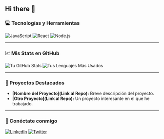 ## Hi there 👋

<!--
**shiara0312/shiara0312** is a ✨ _special_ ✨ repository because its `README.md` (this file) appears on your GitHub profile.

Here are some ideas to get you started:

- 🔭 I’m currently working on ...
- 🌱 I’m currently learning ...
- 👯 I’m looking to collaborate on ...
- 🤔 I’m looking for help with ...
- 💬 Ask me about ...
- 📫 How to reach me: ...
- 😄 Pronouns: ...
- ⚡ Fun fact: ...
-->
### 💻 Tecnologías y Herramientas

![JavaScript](https://img.shields.io/badge/JavaScript-F7DF1E?style=for-the-badge&logo=javascript&logoColor=black)
![React](https://img.shields.io/badge/React-20232A?style=for-the-badge&logo=react&logoColor=61DAFB)
![Node.js](https://img.shields.io/badge/Node.js-339933?style=for-the-badge&logo=nodedotjs&logoColor=white)

---

### 📈 Mis Stats en GitHub

![Tu GitHub Stats](https://github-readme-stats.vercel.app/api?username=tu-usuario&show_icons=true&theme=radical)
![Tus Lenguajes Más Usados](https://github-readme-stats.vercel.app/api/top-langs/?username=tu-usuario&layout=compact&theme=radical)

---

### 🚀 Proyectos Destacados

- **[Nombre del Proyecto](Link al Repo):** Breve descripción del proyecto.
- **[Otro Proyecto](Link al Repo):** Un proyecto interesante en el que he trabajado.

---

### 📧 Conéctate conmigo

[![LinkedIn](https://img.shields.io/badge/LinkedIn-0077B5?style=for-the-badge&logo=linkedin&logoColor=white)](https://linkedin.com/in/tu-usuario)
[![Twitter](https://img.shields.io/badge/Twitter-1DA1F2?style=for-the-badge&logo=twitter&logoColor=white)](https://twitter.com/tu-usuario)

<!--![Top Langs](https://github-readme-stats.vercel.app/api/top-langs/?username=anuraghazra&hide_progress=true)-->
